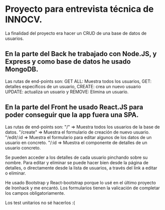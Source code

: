 
# Proyecto para entrevista técnica de INNOCV.

La finalidad del proyecto era hacer un CRUD de una base de datos de usuarios.

## En la parte del Back he trabajado con Node.JS, y Express y como base de datos he usado MongoDB.

Las rutas de end-points son:
GET ALL: Muestra todos los usuarios, 
GET: detalles específicos de un usuario, 
CREATE: crea un nuevo usuario UPDATE: actualiza un usuario y
REMOVE: Elimina un usuario.

## En la parte del Front he usado React.JS para poder conseguir que la app fuera una SPA.
Las rutas de end-points son: 
"/" => Muestra todos los usuarios de la base de datos.
"/create" => Muestra el formulario de creación de nuevo usuario. 
"/edit/:id => Muestra el formulario para editar algunos de los datos de un usuario en concreto.
"/:id => Muestra el componente de detalles de un usuario concreto.

Se pueden acceder a los detalles de cada usuario pinchando sobre su nombre. Para editar y eliminar se puede hacer bien desde la página de detalles, o directamente desde la lista de usuarios, a través del link a editar o eliminar.

He usado Bootstrap y React-bootstrap porque lo usé en el último proyecto de Ironhack y me encantó. 
Los formularios tienen la valicación de completar los campos obligatoriamente. 

Los test unitarios no sé hacerlos :(
